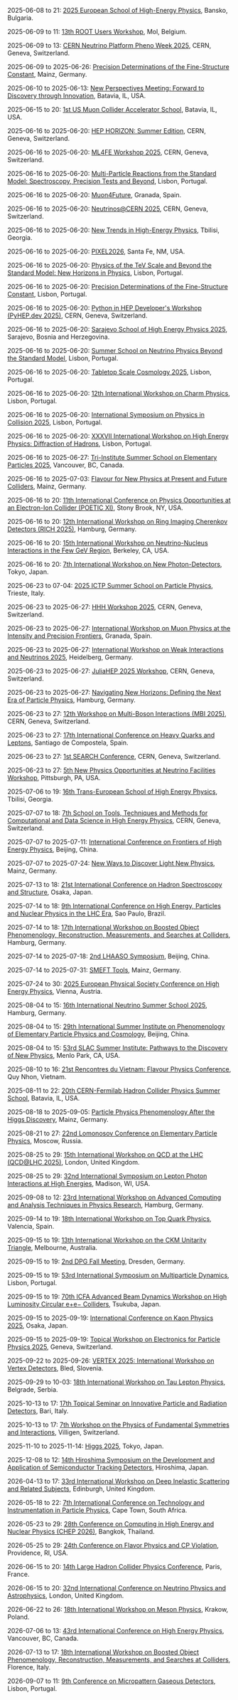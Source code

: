 2025-06-08 to 21: [2025 European School of High-Energy Physics](https://eshep.cern.ch/ "ESHEP 2025 trains young researchers in high-energy physics, covering collider physics, astroparticle physics, and the Standard Model. Topics include Higgs boson studies, dark matter detection, and neutrino physics. Lectures and hands-on sessions emphasize experimental techniques at CERN and theoretical models for new physics."), Bansko, Bulgaria.

2025-06-09 to 11: [13th ROOT Users Workshop](https://root.cern/workshops/root-2025 "The ROOT Users Workshop focuses on the ROOT data analysis framework, widely used in high-energy physics. Topics include data visualization, statistical analysis, and machine learning integration. The workshop covers updates to ROOT’s functionality, performance optimization, and applications in LHC experiments, neutrino physics, and beyond."), Mol, Belgium.

2025-06-09 to 13: [CERN Neutrino Platform Pheno Week 2025](https://indico.cern.ch/event/1381255/ "The workshop focuses on neutrino phenomenology, exploring oscillations, masses, and interactions. Topics include sterile neutrinos, CP violation, and non-standard interactions. Discussions cover experimental results from DUNE and Hyper-Kamiokande, alongside theoretical models for neutrino physics."), CERN, Geneva, Switzerland.

2025-06-09 to 2025-06-26: [Precision Determinations of the Fine-Structure Constant](https://www.mitp.uni-mainz.de/fine-structure-constant-2025/ "The workshop focuses on precision measurements of the fine-structure constant, exploring fundamental physics. Topics include atomic spectroscopy, QED tests, and electron scattering. Discussions cover experimental techniques and theoretical calculations, advancing precision physics and testing Standard Model predictions."), Mainz, Germany.

2025-06-10 to 2025-06-13: [New Perspectives Meeting: Forward to Discovery through Innovation](https://events.fnal.gov/users-meeting/ "The meeting explores innovative approaches in particle physics, focusing on experimental advancements. Topics include detector technologies, data analysis, and new physics searches. Discussions cover Fermilab’s experiments and future projects, advancing discovery through technological innovation."), Batavia, IL, USA.

2025-06-15 to 20: [1st US Muon Collider Accelerator School](https://indico.cern.ch/event/1402286/ "MuSchool2025 trains researchers in muon collider technologies, focusing on beam dynamics and accelerator design. Topics include muon production, cooling, and high-luminosity collisions. The school discusses potential for precision Higgs measurements and new physics searches, emphasizing advancements in accelerator physics for future colliders."), Batavia, IL, USA.

2025-06-16 to 2025-06-20: [HEP HORIZON: Summer Edition](https://indico.cern.ch/event/1411053/ "HEP HORIZON explores high-energy physics, focusing on emerging research. Topics include new particle searches, dark matter, and precision measurements. Discussions cover experimental results from LHC and theoretical advancements, advancing particle physics frontiers."), CERN, Geneva, Switzerland.

2025-06-16 to 2025-06-20: [ML4FE Workshop 2025](https://indico.cern.ch/event/1411037/ "ML4FE 2025 explores machine learning for flavor physics experiments, focusing on particle physics. Topics include quark tagging, anomaly detection, and neural network optimization. Discussions cover applications in LHCb data analysis and experimental advancements, enhancing flavor physics insights."), CERN, Geneva, Switzerland.

2025-06-16 to 2025-06-20: [Multi-Particle Reactions from the Standard Model: Spectroscopy, Precision Tests and Beyond](https://indico.cern.ch/event/1402268/ "The workshop explores multi-particle reactions in the Standard Model, focusing on spectroscopy and precision tests. Topics include hadron spectroscopy, electroweak processes, and new physics searches. Discussions cover LHC experimental data and theoretical advancements."), Lisbon, Portugal.

2025-06-16 to 2025-06-20: [Muon4Future](https://indico.cern.ch/event/1411005/ "Muon4Future explores muon physics, focusing on future experimental prospects. Topics include muon g-2, rare muon decays, and muon collider technologies. Discussions cover experimental advancements from Fermilab and theoretical models for beyond-Standard-Model physics, advancing particle physics research."), Granada, Spain.

2025-06-16 to 2025-06-20: [Neutrinos@CERN 2025](https://indico.cern.ch/event/1410651/ "Neutrinos@CERN 2025 focuses on neutrino experiments at CERN, exploring particle physics frontiers. Topics include neutrino beams, detector technologies, and oscillation measurements. Discussions cover results from ProtoDUNE and theoretical implications, advancing neutrino research."), CERN, Geneva, Switzerland.

2025-06-16 to 2025-06-20: [New Trends in High-Energy Physics](https://indico.cern.ch/event/1402318/ "The conference explores new trends in high-energy physics, focusing on particle interactions. Topics include dark matter searches, Higgs phenomenology, and new colliders. Discussions cover experimental results from LHC and theoretical advancements, advancing particle physics frontiers."), Tbilisi, Georgia.

2025-06-16 to 2025-06-20: [PIXEL2026](https://pixel2026.org/ "PIXEL2026 focuses on pixel detector technologies for particle physics experiments. Topics include silicon sensors, readout electronics, and radiation hardness. Discussions cover applications in LHC upgrades and future colliders, advancing detector performance."), Santa Fe, NM, USA.

2025-06-16 to 2025-06-20: [Physics of the TeV Scale and Beyond the Standard Model: New Horizons in Physics](https://indico.cern.ch/event/1411027/ "PhysTeV 2025 explores TeV-scale physics and beyond-Standard-Model phenomena. Topics include supersymmetry, extra dimensions, and dark matter searches. Discussions cover experimental results from LHC and theoretical models, advancing high-energy physics frontiers."), Lisbon, Portugal.

2025-06-16 to 2025-06-20: [Precision Determinations of the Fine-Structure Constant](https://indico.cern.ch/event/1402337/ "The workshop focuses on precision measurements of the fine-structure constant, exploring fundamental physics. Topics include atomic spectroscopy, QED tests, and electron scattering. Discussions cover experimental techniques and theoretical calculations, advancing precision physics."), Lisbon, Portugal.

2025-06-16 to 2025-06-20: [Python in HEP Developer's Workshop (PyHEP.dev 2025)](https://indico.cern.ch/event/1402271/ "PyHEP.dev 2025 focuses on Python tools for high-energy physics, emphasizing software development. Topics include data analysis pipelines, Monte Carlo simulations, and machine learning frameworks. Discussions cover applications in LHC experiments, advancing computational HEP tools."), CERN, Geneva, Switzerland.

2025-06-16 to 2025-06-20: [Sarajevo School of High Energy Physics 2025](https://sshep.unsa.ba/ "SSHEP 2025 trains students in high-energy physics, focusing on particle interactions. Topics include QCD, electroweak theory, and collider phenomenology. Lectures cover experimental techniques at LHC and theoretical models, fostering regional physics research."), Sarajevo, Bosnia and Herzegovina.

2025-06-16 to 2025-06-20: [Summer School on Neutrino Physics Beyond the Standard Model](https://indico.cern.ch/event/1411055/ "SSnuPBSM trains students in neutrino physics beyond the Standard Model. Topics include sterile neutrinos, Majorana masses, and leptogenesis. Lectures cover experimental techniques and theoretical models, advancing neutrino physics insights."), Lisbon, Portugal.

2025-06-16 to 2025-06-20: [Tabletop Scale Cosmology 2025](https://indico.cern.ch/event/1411004/ "The workshop explores tabletop experiments probing cosmological phenomena. Topics include dark matter detection, axion searches, and precision measurements. Discussions cover experimental techniques and theoretical implications, advancing small-scale cosmological research."), Lisbon, Portugal.

2025-06-16 to 2025-06-20: [12th International Workshop on Charm Physics](https://charm2025.org/ "CHARM 2025 explores charm quark physics, focusing on experimental and theoretical advances. Topics include charm decays, CP violation, and spectroscopy. Discussions cover LHCb data and lattice QCD calculations, enhancing understanding of flavor physics."), Lisbon, Portugal.

2025-06-16 to 2025-06-20: [International Symposium on Physics in Collision 2025](https://indico.cern.ch/event/1402332/ "PIC 2025 explores particle physics collisions, focusing on experimental results. Topics include Higgs physics, top quark measurements, and BSM searches. Discussions cover LHC data and theoretical predictions, advancing high-energy physics."), Lisbon, Portugal.

2025-06-16 to 2025-06-20: [XXXVII International Workshop on High Energy Physics: Diffraction of Hadrons](https://indico.cern.ch/event/1402279/ "HEPFT2025 explores hadronic diffraction in high-energy physics, focusing on experimental and theoretical aspects. Topics include diffractive scattering, Pomeron exchange, and QCD phenomenology. Discussions cover LHC data and theoretical models, advancing particle physics."), Lisbon, Portugal.

2025-06-16 to 2025-06-27: [Tri-Institute Summer School on Elementary Particles 2025](https://trisep.ca/ "TRISEP 2025 trains students in elementary particle physics, focusing on experimental and theoretical aspects. Topics include QCD, electroweak theory, and dark matter. Lectures cover LHC experiments and BSM models, advancing particle physics."), Vancouver, BC, Canada.

2025-06-16 to 2025-07-03: [Flavour for New Physics at Present and Future Colliders](https://www.mitp.npcflavournewcolliders-2025/ "The workshop explores flavor physics for new physics searches, focusing on colliders. Topics include rare decays, violation decays, and flavor anomalies. CP violation, and flavor-changing processes. Discussions cover experimental results from LHCb and to theoretical models, advancing new physics insights."), Mainz, Germany.

2025-06-16 to 20: [11th International Conference on Physics Opportunities at an Electron-Ion Collider (POETIC XI)](https://indico.cern.ch/event/1381256/ "POETIC XI explores the physics potential of electron-ion colliders, focusing on QCD in nuclear matter. Key topics include parton distribution functions, gluon saturation, and spin physics. The conference highlights experimental opportunities at facilities like the EIC, with discussions on deep inelastic scattering, jet production, and nuclear structure insights from high-energy collisions."), Stony Brook, NY, USA.

2025-06-16 to 20: [12th International Workshop on Ring Imaging Cherenkov Detectors (RICH 2025)](https://rich2025.desy.de/ "The workshop focuses on advancements in Ring Imaging Cherenkov (RICH) detectors, critical for particle identification in high-energy physics experiments. Topics include novel photodetector technologies, mirror designs, and gas systems. Applications in LHC experiments, neutrino detectors, and future colliders are discussed, emphasizing performance optimization and data analysis techniques."), Hamburg, Germany.

2025-06-16 to 20: [15th International Workshop on Neutrino-Nucleus Interactions in the Few GeV Region](https://nuint2025.lbl.gov/ "NuInt 2025 focuses on neutrino-nucleus interactions in the few-GeV energy range, critical for neutrino oscillation experiments. Topics include cross-section measurements, nuclear effects, and final-state interactions. The workshop discusses data from experiments like T2K and NOvA, alongside theoretical models to improve precision in neutrino physics."), Berkeley, CA, USA.

2025-06-16 to 20: [7th International Workshop on New Photon-Detectors](https://pd2025.org/ "The workshop explores advancements in photon detectors for particle physics and astrophysics. Topics include photomultiplier tubes, silicon photomultipliers, and hybrid detectors. Discussions cover applications in LHC experiments, neutrino detection, and gamma-ray observatories, emphasizing sensitivity and timing performance."), Tokyo, Japan.

2025-06-23 to 07-04: [2025 ICTP Summer School on Particle Physics](https://www.ictp.it/sps/spss/2025/ "The ICTP Summer School trains researchers in particle physics, covering the Standard Model, beyond-Standard-Model physics, and collider experiments. Topics include Higgs physics, supersymmetry, and neutrino oscillations. Lectures emphasize theoretical frameworks and experimental techniques, preparing students for research in high-energy physics."), Trieste, Italy.

2025-06-23 to 2025-06-27: [HHH Workshop 2025](https://indico.cern.ch/event/1402326/ "The HHH workshop explores Higgs boson physics, focusing on multi-Higgs processes. Topics include Higgs pair production, self-couplings, and beyond-Standard-Model signatures. Discussions cover LHC experimental data and theoretical predictions, advancing Higgs sector understanding."), CERN, Geneva, Switzerland.

2025-06-23 to 2025-06-27: [International Workshop on Muon Physics at the Intensity and Precision Frontiers](https://indico.cern.ch/event/1410999/ "MIP 2025 explores muon physics, focusing on precision measurements and intensity frontiers. Topics include muon g-2, rare decays, and muon colliders. Discussions cover experimental results from Fermilab and theoretical models, advancing particle physics insights."), Granada, Spain.

2025-06-23 to 2025-06-27: [International Workshop on Weak Interactions and Neutrinos 2025](https://win2025.org/ "WIN 2025 explores weak interactions and neutrinos, focusing on particle physics. Topics include neutrino oscillations, beta decays, and electroweak precision tests. Discussions cover experimental results from DUNE and theoretical models, advancing fundamental interaction understanding."), Heidelberg, Germany.

2025-06-23 to 2025-06-27: [JuliaHEP 2025 Workshop](https://indico.cern.ch/event/1402283/ "JuliaHEP 2025 explores Julia programming for high-energy physics, focusing on data analysis. Topics include Monte Carlo simulations, detector reconstruction, and statistical modeling. Discussions cover applications in LHC experiments, advancing computational tools for particle physics."), CERN, Geneva, Switzerland.

2025-06-23 to 2025-06-27: [Navigating New Horizons: Defining the Next Era of Particle Physics](https://indico.cern.ch/event/1411009/ "The conference shapes the future of particle physics, focusing on next-generation experiments. Topics include Higgs physics, dark matter searches, and new colliders. Discussions cover LHC upgrades and theoretical models, advancing strategies for beyond-Standard-Model discoveries."), Hamburg, Germany.

2025-06-23 to 27: [12th Workshop on Multi-Boson Interactions (MBI 2025)](https://indico.cern.ch/event/1402329/ "MBI 2025 explores multi-boson interactions in the Standard Model and beyond, focusing on electroweak processes at high-energy colliders. Topics include vector boson scattering, Higgs pair production, and anomalous gauge couplings. The workshop highlights experimental results from the LHC and theoretical predictions for future colliders, probing new physics signatures."), CERN, Geneva, Switzerland.

2025-06-23 to 27: [17th International Conference on Heavy Quarks and Leptons](https://hql2025.org/ "HQL 2025 focuses on heavy quark and lepton physics, exploring flavor dynamics and CP violation. Topics include b- and c-quark decays, tau physics, and rare processes. The conference discusses experimental results from LHCb and Belle II, alongside theoretical advancements in effective field theories and lattice QCD."), Santiago de Compostela, Spain.

2025-06-23 to 27: [1st SEARCH Conference](https://indico.cern.ch/event/1402333/ "SEARCH25 focuses on searches for new physics at high-energy colliders, emphasizing beyond-Standard-Model phenomena. Topics include dark matter, extra dimensions, and heavy resonances. The conference discusses experimental strategies at the LHC and theoretical models to interpret null results and potential discoveries in particle physics."), CERN, Geneva, Switzerland.

2025-06-23 to 27: [5th New Physics Opportunities at Neutrino Facilities Workshop](https://indico.cern.ch/event/1411036/ "NPN 2025 explores new physics at neutrino facilities, focusing on beyond-Standard-Model phenomena. Topics include sterile neutrinos, non-standard interactions, and cosmological implications. The workshop discusses experimental strategies for DUNE, Hyper-Kamiokande, and theoretical models for neutrino physics."), Pittsburgh, PA, USA.

2025-07-06 to 19: [16th Trans-European School of High Energy Physics](https://teshep.org/ "TESHEP 2025 offers training in high-energy physics, focusing on the Standard Model, collider physics, and astroparticle physics. Topics include Higgs physics, dark matter searches, and particle detection techniques. Lectures and hands-on sessions prepare students for research at facilities like CERN, emphasizing theoretical and experimental advancements."), Tbilisi, Georgia.

2025-07-07 to 18: [7th School on Tools, Techniques and Methods for Computational and Data Science in High Energy Physics](https://indico.cern.ch/event/1402278/ "The school trains researchers in computational and data science for high-energy physics. Topics include machine learning, Monte Carlo simulations, and data analysis frameworks. Lectures cover tools like ROOT and Pythia, emphasizing applications in LHC data processing and detector simulations."), CERN, Geneva, Switzerland.

2025-07-07 to 2025-07-11: [International Conference on Frontiers of High Energy Physics](https://icfhep.com/ "ICFHEP explores frontiers in high-energy physics, focusing on particle interactions. Topics include Higgs boson properties, supersymmetry, and dark matter searches. Discussions cover experimental results from LHC and theoretical models for beyond-Standard-Model physics, advancing particle physics insights."), Beijing, China.

2025-07-07 to 2025-07-24: [New Ways to Discover Light New Physics](https://www.mitp.uni-mainz.de/light-new-physics-2025/ "The program explores new methods to detect light new physics, focusing on particle physics. Topics include dark photons, axions, and low-energy experiments. Discussions cover theoretical models and experimental results from Belle II, advancing beyond-Standard-Model physics."), Mainz, Germany.

2025-07-13 to 18: [21st International Conference on Hadron Spectroscopy and Structure](https://hadron2025.org/ "HADRON 2025 focuses on hadron spectroscopy and structure, exploring QCD dynamics. Topics include exotic hadrons, quark-gluon interactions, and hadron resonances. The conference discusses experimental results from LHCb, Belle II, and JLab, alongside theoretical advancements in lattice QCD and effective field theories."), Osaka, Japan.

2025-07-14 to 18: [9th International Conference on High Energy, Particles and Nuclear Physics in the LHC Era](https://indico.cern.ch/event/1376915/ "HEPNP2025 explores high-energy particle and nuclear physics in the LHC era. Topics include Higgs boson measurements, quark-gluon plasma, and new physics searches. The conference discusses experimental results from ATLAS, CMS, and LHCb, alongside theoretical advancements in QCD."), Sao Paulo, Brazil.

2025-07-14 to 18: [17th International Workshop on Boosted Object Phenomenology, Reconstruction, Measurements, and Searches at Colliders](https://boost2025.desy.de/ "BOOST2025 explores boosted object phenomenology at colliders, focusing on high-energy jets and particles. Topics include jet substructure, top quark tagging, and new physics searches. Discussions cover experimental results from LHC and theoretical advancements in QCD."), Hamburg, Germany.

2025-07-14 to 2025-07-18: [2nd LHAASO Symposium](https://english.ihep.cas.cn/lhaaso2025/ "The LHAASO Symposium explores high-energy astrophysics, focusing on cosmic ray and gamma-ray observations. Topics include LHAASO data analysis, dark matter searches, and particle acceleration. Discussions advance understanding of high-energy cosmic phenomena."), Beijing, China.

2025-07-14 to 2025-07-31: [SMEFT Tools](https://www.mitp.uni-mainz.de/smeft-tools-2025/ "The workshop explores tools for Standard Model Effective Field Theory (SMEFT) analyses, focusing on particle physics. Topics include SMEFT operators, precision fits, and collider phenomenology. Discussions cover applications in LHC searches and beyond-Standard-Model physics, emphasizing computational advancements."), Mainz, Germany.

2025-07-24 to 30: [2025 European Physical Society Conference on High Energy Physics](https://eps-hep2025.eu/ "EPS-HEP2025 covers high-energy physics, focusing on the Standard Model and beyond. Topics include Higgs physics, dark matter searches, and flavor physics. The conference discusses experimental results from the LHC, neutrino experiments, and cosmological observations, alongside theoretical advancements in particle physics and cosmology."), Vienna, Austria.

2025-08-04 to 15: [16th International Neutrino Summer School 2025](https://inss2025.desy.de/ "INSS 2025 provides training in neutrino physics, covering oscillation experiments, neutrino masses, and cosmological implications. Topics include detector technologies, cross-section measurements, and theoretical models like seesaw mechanisms. The school emphasizes hands-on data analysis and prepares students for contributions to experiments like DUNE and Hyper-Kamiokande."), Hamburg, Germany.

2025-08-04 to 15: [29th International Summer Institute on Phenomenology of Elementary Particle Physics and Cosmology](https://indico.cern.ch/event/1402293/ "The institute trains researchers in particle physics and cosmology, focusing on phenomenology. Topics include Higgs physics, dark matter, and neutrino oscillations. Lectures cover experimental results from LHC and cosmological observations, alongside theoretical models like supersymmetry and effective field theories for new physics searches."), Beijing, China.

2025-08-04 to 15: [53rd SLAC Summer Institute: Pathways to the Discovery of New Physics](https://www.slac.stanford.edu/conf/ssi/2025/ "SSI2025 trains researchers in pathways to new physics, focusing on beyond-Standard-Model phenomena. Topics include dark matter, supersymmetry, and cosmological implications. Lectures cover experimental strategies at LHC and theoretical models, preparing students for discoveries in particle physics and cosmology."), Menlo Park, CA, USA.

2025-08-10 to 16: [21st Rencontres du Vietnam: Flavour Physics Conference](http://vietnam.in2p3.fr/2025/flavour/ "The Flavour Physics Conference explores quark and lepton flavor physics, focusing on CP violation and rare decays. Topics include B-meson physics, neutrino mixing, and flavor-changing processes. It discusses experimental results from LHCb and Belle II, alongside theoretical models for beyond-Standard-Model physics."), Quy Nhon, Vietnam.

2025-08-11 to 22: [20th CERN-Fermilab Hadron Collider Physics Summer School](https://indico.cern.ch/event/1402296/ "The HCP Summer School trains researchers in hadron collider physics, focusing on LHC experiments. Topics include Higgs boson measurements, QCD, and searches for new physics. Lectures cover experimental techniques, data analysis, and theoretical models, preparing students for contributions to ATLAS, CMS, and future colliders."), Batavia, IL, USA.

2025-08-18 to 2025-09-05: [Particle Physics Phenomenology After the Higgs Discovery](https://www.mitp.uni-mainz.de/higgs-phenomenology-2025/ "The program explores particle physics phenomenology post-Higgs discovery, focusing on new physics searches. Topics include Higgs couplings, dark matter, and effective field theories. Discussions cover LHC data and theoretical advancements, advancing particle physics insights."), Mainz, Germany.

2025-08-21 to 27: [22nd Lomonosov Conference on Elementary Particle Physics](https://lomonosov-conf.sinp.msu.ru/ "The Lomonosov Conference covers elementary particle physics, focusing on the Standard Model and beyond. Topics include Higgs physics, neutrino oscillations, and dark matter searches. It discusses experimental results from LHC and astroparticle experiments, alongside theoretical advancements in particle interactions and cosmology."), Moscow, Russia.

2025-08-25 to 29: [15th International Workshop on QCD at the LHC (QCD@LHC 2025)](https://indico.cern.ch/event/1402312/ "QCD@LHC 2025 focuses on quantum chromodynamics at the Large Hadron Collider, covering jet production, parton distributions, and heavy quark physics. Topics include perturbative QCD, soft gluon resummation, and event shapes. The workshop discusses experimental results from ATLAS, CMS, and LHCb, alongside theoretical advancements in QCD calculations."), London, United Kingdom.

2025-08-25 to 29: [32nd International Symposium on Lepton Photon Interactions at High Energies](https://lp2025.jp/ "LP2025 explores lepton and photon interactions, focusing on precision measurements and new physics. Topics include electroweak processes, flavor physics, and dark matter searches. The symposium discusses experimental results from LHC, Belle II, and neutrino experiments, alongside theoretical advancements."), Madison, WI, USA.

2025-09-08 to 12: [23rd International Workshop on Advanced Computing and Analysis Techniques in Physics Research](https://acat2025.org/ "The workshop explores AI-driven transformations in high-energy physics, focusing on machine learning for data analysis, simulation, and anomaly detection. Topics include deep learning for particle identification, generative models for detector simulations, and high-performance computing. Applications span LHC experiments, astrophysics, and nuclear physics, emphasizing AI’s role in enhancing precision and efficiency in scientific workflows."), Hamburg, Germany.

2025-09-14 to 19: [18th International Workshop on Top Quark Physics](https://top2025.desy.de/ "TOP2025 explores top quark physics, focusing on production and decay mechanisms at the LHC. Topics include top quark mass measurements, spin correlations, and searches for new physics in top quark interactions. The workshop discusses experimental results from ATLAS and CMS, alongside theoretical advancements in QCD."), Valencia, Spain.

2025-09-15 to 19: [13th International Workshop on the CKM Unitarity Triangle](https://ckm2025.org/ "The CKM 2025 workshop explores the Cabibbo-Kobayashi-Maskawa matrix, focusing on quark mixing and CP violation. Topics include precision measurements of CKM elements, rare decays, and flavor physics. Experimental results from Belle II, LHCb, and future experiments are discussed, alongside theoretical advancements in the Standard Model and beyond."), Melbourne, Australia.

2025-09-15 to 19: [2nd DPG Fall Meeting](https://www.dpg-physik.de/tagungen/herbsttagungen/2025/dresden "The meeting covers broad topics in physics, including particle physics, condensed matter, and astrophysics. Topics include quantum technologies, detector advancements, and cosmological observations. The event fosters interdisciplinary discussions, emphasizing experimental and theoretical progress in fundamental physics."), Dresden, Germany.

2025-09-15 to 19: [53rd International Symposium on Multiparticle Dynamics](https://ismd2025.org/ "ISMD 2025 focuses on multiparticle dynamics in high-energy physics, exploring QCD and particle interactions. Topics include jet production, soft interactions, and collective phenomena. The symposium discusses experimental results from LHC and theoretical models for multiparticle production processes."), Lisbon, Portugal.

2025-09-15 to 19: [70th ICFA Advanced Beam Dynamics Workshop on High Luminosity Circular e+e− Colliders](https://eefact2025.kek.jp/ "The workshop focuses on beam dynamics for high-luminosity circular e+e− colliders, exploring accelerator technologies for precision physics. Topics include beam-beam interactions, lattice design, and luminosity optimization. Discussions cover advancements for future colliders like CEPC and FCC-ee, emphasizing high-energy physics applications."), Tsukuba, Japan.

2025-09-15 to 2025-09-19: [International Conference on Kaon Physics 2025](https://indico.cern.ch/event/1402314/ "KAON2025 focuses on kaon physics, exploring rare decays and CP violation. Topics include kaon mixing, branching ratios, and lattice QCD calculations. Discussions cover experimental results from NA62 and KOTO, advancing theoretical understanding of flavor physics."), Osaka, Japan.

2025-09-15 to 2025-09-19: [Topical Workshop on Electronics for Particle Physics 2025](https://twepp2025.web.cern.ch/ "TWEPP25 advances electronics for particle physics, focusing on detector technologies. Topics include ASIC design, radiation-hard electronics, and data acquisition. Discussions cover applications in LHC experiments, enhancing detector performance."), Geneva, Switzerland.

2025-09-22 to 2025-09-26: [VERTEX 2025: International Workshop on Vertex Detectors](https://vertex2025.org/ "VERTEX 2025 advances vertex detector technologies for particle physics. Topics include silicon pixel detectors, radiation hardness, and tracking algorithms. Discussions cover applications in LHC experiments and future colliders, enhancing detector precision."), Bled, Slovenia.

2025-09-29 to 10-03: [18th International Workshop on Tau Lepton Physics](https://tau2025.desy.de/ "TAU2025 focuses on tau lepton physics, exploring its role in precision tests of the Standard Model. Topics include tau decays, CP violation, and searches for new physics. The workshop discusses experimental results from Belle II and LHCb, alongside theoretical models for lepton flavor violation and electroweak interactions."), Belgrade, Serbia.

2025-10-13 to 17: [17th Topical Seminar on Innovative Particle and Radiation Detectors](https://iprd25.ba.infn.it/ "IPRD25 focuses on innovative detector technologies for particle and radiation detection. Topics include silicon trackers, calorimeters, and novel photodetectors. Applications in high-energy physics, astrophysics, and medical imaging are discussed, emphasizing advancements in resolution, radiation hardness, and data acquisition for next-generation experiments."), Bari, Italy.

2025-10-13 to 17: [7th Workshop on the Physics of Fundamental Symmetries and Interactions](https://psi2025.web.cern.ch/ "PSI2025 explores fundamental symmetries and interactions, focusing on CP violation, electric dipole moments, and precision measurements. Topics include tests of the Standard Model and searches for new physics. The workshop discusses experimental results from PSI facilities and theoretical models."), Villigen, Switzerland.

2025-11-10 to 2025-11-14: [Higgs 2025](https://higgs2025.org/ "Higgs 2025 focuses on Higgs boson physics, exploring its properties and implications. Topics include Higgs couplings, rare decays, and new physics searches. Discussions cover experimental results from ATLAS and CMS, advancing particle physics insights."), Tokyo, Japan.

2025-12-08 to 12: [14th Hiroshima Symposium on the Development and Application of Semiconductor Tracking Detectors](https://hstd14.jp/ "HSTD 14 explores semiconductor tracking detectors for high-energy physics and beyond. Topics include silicon pixel and strip detectors, radiation hardness, and high-resolution tracking. Applications in LHC experiments, neutrino detection, and medical imaging are discussed, emphasizing technological advancements and data analysis techniques."), Hiroshima, Japan.

2026-04-13 to 17: [33rd International Workshop on Deep Inelastic Scattering and Related Subjects](https://dis2026.desy.de/ "DIS2026 explores deep inelastic scattering, focusing on QCD and nuclear structure. Topics include parton distributions, small-x physics, and spin dynamics. The workshop discusses experimental results from LHC, HERA, and future colliders, alongside theoretical advancements in QCD calculations."), Edinburgh, United Kingdom.

2026-05-18 to 22: [7th International Conference on Technology and Instrumentation in Particle Physics](https://tipp2026.org/ "TIPP2026 focuses on particle physics instrumentation, covering detector technologies and data acquisition systems. Topics include silicon trackers, calorimeters, and trigger systems. The conference discusses advancements for LHC upgrades, neutrino experiments, and future colliders, emphasizing high-precision detection techniques."), Cape Town, South Africa.

2026-05-23 to 29: [28th Conference on Computing in High Energy and Nuclear Physics (CHEP 2026)](https://chep2026.phys.sc.chula.ac.th "CHEP 2026 focuses on computing in high-energy and nuclear physics, covering data analysis, simulation, and machine learning. Topics include particle detector simulations, big data processing, and AI applications, emphasizing computational tools for advancing nuclear and particle physics research."), Bangkok, Thailand.

2026-05-25 to 29: [24th Conference on Flavor Physics and CP Violation](https://fpcp2026.org/ "The conference focuses on flavor physics and CP violation, exploring quark and lepton interactions. Topics include B-meson decays, neutrino oscillations, and rare processes. Experimental results from LHCb, Belle II, and neutrino experiments are discussed, alongside theoretical advancements in flavor dynamics, effective field theories, and searches for new physics beyond the Standard Model."), Providence, RI, USA.

2026-06-15 to 20: [14th Large Hadron Collider Physics Conference](https://lhcp2026.web.cern.ch/ "LHCP2026 examines physics at the Large Hadron Collider, focusing on precision measurements of the Higgs boson, searches for supersymmetry, and QCD dynamics. Topics include dark matter searches, electroweak processes, and heavy-ion collisions. The conference highlights experimental results from ATLAS and CMS, alongside theoretical predictions for future colliders."), Paris, France.

2026-06-15 to 20: [32nd International Conference on Neutrino Physics and Astrophysics](https://neutrino2026.org/ "Neutrino 2026 explores neutrino physics and astrophysics, focusing on oscillation experiments, neutrino masses, and cosmological implications. Topics include cross-section measurements, sterile neutrinos, and supernova neutrinos. The conference discusses results from DUNE, Hyper-Kamiokande, and cosmological surveys."), London, United Kingdom.

2026-06-22 to 26: [18th International Workshop on Meson Physics](https://meson2026.com/ "MESON 2026 explores meson physics, focusing on production, decays, and interactions in QCD. Topics include light and heavy mesons, exotic states, and meson spectroscopy. The workshop discusses experimental results from LHCb, Belle II, and JLab, alongside theoretical advancements in lattice QCD and effective field theories."), Krakow, Poland.

2026-07-06 to 13: [43rd International Conference on High Energy Physics](https://ichep2026.org/ "ICHEP 2026 covers high-energy physics, focusing on the Standard Model and beyond. Topics include Higgs physics, dark matter, and flavor physics. The conference discusses experimental results from LHC, neutrino experiments, and cosmological observations, alongside theoretical advancements in particle physics."), Vancouver, BC, Canada.

2026-07-13 to 17: [18th International Workshop on Boosted Object Phenomenology, Reconstruction, Measurements, and Searches at Colliders](https://boost2026.desy.de/ "BOOST2026 focuses on boosted object phenomenology at colliders, exploring high-momentum jets and particles. Topics include jet algorithms, heavy particle reconstruction, and searches for new physics. Discussions cover LHC experimental results and theoretical advancements in QCD."), Florence, Italy.

2026-09-07 to 11: [9th Conference on Micropattern Gaseous Detectors](https://mpgd2026.org/ "MPGD2026 focuses on micropattern gaseous detectors, exploring advancements in gas-based detection technologies. Topics include microstrip gas chambers, GEM detectors, and their applications in high-energy physics. The conference discusses performance optimization for LHC experiments and future detectors."), Lisbon, Portugal.


